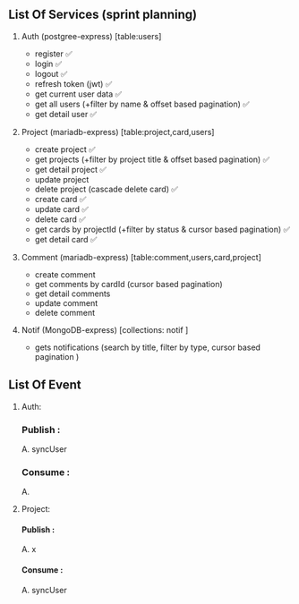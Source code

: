 ## List Of Services (sprint planning)

1. Auth (postgree-express) [table:users]

   - register ✅
   - login ✅
   - logout ✅
   - refresh token (jwt) ✅
   - get current user data ✅
   - get all users (+filter by name & offset based pagination) ✅
   - get detail user ✅

2. Project (mariadb-express) [table:project,card,users]

   - create project ✅
   - get projects (+filter by project title & offset based pagination) ✅
   - get detail project ✅
   - update project
   - delete project (cascade delete card) ✅
   - create card ✅
   - update card ✅
   - delete card ✅
   - get cards by projectId (+filter by status & cursor based pagination) ✅
   - get detail card ✅

3. Comment (mariadb-express) [table:comment,users,card,project]

   - create comment
   - get comments by cardId (cursor based pagination)
   - get detail comments
   - update comment
   - delete comment

4. Notif (MongoDB-express) [collections: notif ]

   - gets notifications (search by title, filter by type, cursor based pagination )

## List Of Event

1. Auth:

   ### Publish :

   A. syncUser

   ### Consume :

   A.

2. Project:

   #### Publish :

   A. x

   #### Consume :

   A. syncUser
